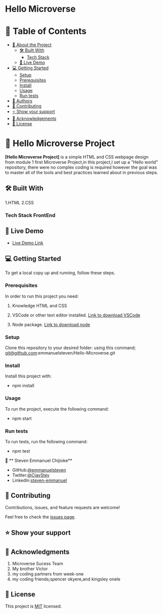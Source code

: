# Hello Microverse 

# 📗 Table of Contents

- [📖 About the Project](#about-project)
  - [🛠 Built With](#built-with)
    - [Tech Stack](#tech-stack)
  - [🚀 Live Demo](#live-demo)
- [💻 Getting Started](#getting-started)
  - [Setup](#setup)
  - [Prerequisites](#prerequisites)
  - [Install](#install)
  - [Usage](#usage)
  - [Run tests](#run-tests)
- [👥 Authors](#authors)
- [🤝 Contributing](#contributing)
- [⭐️ Show your support](#support)
- [🙏 Acknowledgements](#acknowledgements)
- [📝 License](#license)

# 📖 Hello Microverse Project

**[Hello Microverse Project]** is a simple HTML and CSS webpage design from module 1 first Microverse Project,in this project,I set up a "Hello world" repository, there were no complex coding is required however the  goal was to master all of the tools and best practices learned about in previous steps.

## 🛠 Built With 
1.HTML
2.CSS

### Tech Stack  FrontEnd

## 🚀 Live Demo 

- [Live Demo Link](http://127.0.0.1:5504/index.html)

## 💻 Getting Started 
 
To get a local copy up and running, follow these steps.

### Prerequisites

In order to run this project you need:
1. Knowledge HTML and CSS

2. VSCode or other text editor installed. [Link to download VSCode](https://code.visualstudio.com/download)

3. Node package. [Link to download node](https://nodejs.org/en/download/)

### Setup

Clone this repository to your desired folder: using this command;
git@github.com:emmanuelsteven/Hello-Microverse.git


### Install

Install this project with:

- npm install

### Usage

To run the project, execute the following command:

- npm start

### Run tests

To run tests, run the following command:

  - npm test

👤 ** Steven Emmanuel Chijioke**

- GitHub:[@emmanuelsteven](https://github.com/emmanuelsteven)
- Twitter:[@CjayStev](https://twitter.com/CjayStev)
- LinkedIn:[steven-emmanuel](https://www.linkedin.com/in/steven-emmanuel-75a03a141/)

## 🤝 Contributing 

Contributions, issues, and feature requests are welcome!

Feel free to check the [issues page](../../issues/).

## ⭐️ Show your support 

## 🙏 Acknowledgments 

1. Microverse Sucess Team
2. My brother Victor 
3. my coding partners from week-one
4. my coding friends;spencer okyere,and kingsley onele

## 📝 License 

This project is [MIT](./LICENSE) licensed.



